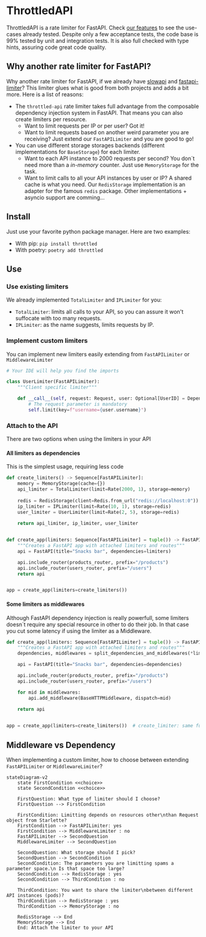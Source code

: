 # ThrottledAPI

ThrottledAPI is a rate limiter for FastAPI. 
Check [our features](tests/acceptance/features/fastapi_limiter.feature) to see the use-cases already tested.
Despite only a few acceptance tests, the code base is 99% tested by unit and integration tests. It is also full checked with 
type hints, assuring code great code quality.

## Why another rate limiter for FastAPI?

Why another rate limiter for FastAPI, if we already have 
[slowapi](https://github.com/laurentS/slowapi) and 
[fastapi-limiter](https://github.com/long2ice/fastapi-limiter)? This limiter glues what is good from both projects and 
adds a bit more. Here is a list of reasons:

- The `throttled-api` rate limiter takes full advantage from the composable dependency injection system in FastAPI. 
That means you can also create limiters per resource.
    - Want to limit requests per IP or per user? Got it! 
    - Want to limit requests based on another weird parameter you are receiving? Just extend our `FastAPILimiter` and you
are good to go!
- You can use different storage storages backends (different implementations for `BaseStorage`) for each limiter.
    - Want to each API instance to 2000 requests per second? You don´t need more than a *in-memory* counter.
Just use `MemoryStorage` for the task.
    - Want to limit calls to all your API instances by user or IP? A shared cache is what you need. 
Our `RedisStorage` implementation is an adapter for the famous `redis` package. Other implementations + asyncio support are comming...

## Install

Just use your favorite python package manager. Here are two examples:

- With pip: `pip install throttled`
- With poetry: `poetry add throttled`

## Use

### Use existing limiters

We already implemented `TotalLimiter` and `IPLimiter` for you:

- `TotalLimiter`: limits all calls to your API, so you can assure it won't suffocate with too many requests.
- `IPLimiter`: as the name suggests, limits requests by IP.

### Implement custom limiters

You can implement new limiters easily extending from `FastAPILimiter` or `MiddlewareLimiter`
```python
# Your IDE will help you find the imports

class UserLimiter(FastAPILimiter):
    """Client specific limiter"""

    def __call__(self, request: Request, user: Optional[UserID] = Depends(get_current_user)):
        # The request parameter is mandatory
        self.limit(key=f"username={user.username}")
```

### Attach to the API

There are two options when using the limiters in your API

#### All limiters as dependencies

This is the simplest usage, requiring less code
```python
def create_limiters() -> Sequence[FastAPILimiter]:
    memory = MemoryStorage(cache={})
    api_limiter = TotalLimiter(limit=Rate(2000, 1), storage=memory)
    
    redis = RedisStorage(client=Redis.from_url("redis://localhost:0"))
    ip_limiter = IPLimiter(limit=Rate(10, 1), storage=redis)
    user_limiter = UserLimiter(limit=Rate(2, 5), storage=redis)
    
    return api_limiter, ip_limiter, user_limiter


def create_app(limiters: Sequence[FastAPILimiter] = tuple()) -> FastAPI:
    """Creates a FastAPI app with attached limiters and routes"""
    api = FastAPI(title="Snacks bar", dependencies=limiters)

    api.include_router(products_router, prefix="/products")
    api.include_router(users_router, prefix="/users")
    return api


app = create_app(limiters=create_limiters())
```

#### Some limiters as middlewares

Although FastAPI dependency injection is really powerfull, some limiters doesn´t require any special resource in 
other to do their job. In that case you cut some latency if using the limiter as a Middleware. 
```python
def create_app(limiters: Sequence[FastAPILimiter] = tuple()) -> FastAPI:
    """Creates a FastAPI app with attached limiters and routes"""
    dependencies, middlewares = split_dependencies_and_middlewares(*limiters)

    api = FastAPI(title="Snacks bar", dependencies=dependencies)

    api.include_router(products_router, prefix="/products")
    api.include_router(users_router, prefix="/users")

    for mid in middlewares:
        api.add_middleware(BaseHTTPMiddleware, dispatch=mid)
        
    return api


app = create_app(limiters=create_limiters())  # create_limiter: same function above
```

## Middleware vs Dependency

When implementing a custom limiter, how to choose between extending `FastAPILimiter` or `MiddlewareLimiter`?

```mermaid
stateDiagram-v2
    state FirstCondition <<choice>>
    state SecondCondition <<choice>>
    
    FirstQuestion: What type of limiter should I choose?
    FirstQuestion --> FirstCondition
    
    FirstCondition: Limitting depends on resources other\nthan Request object from Starlette?
    FirstCondition --> FastAPILimiter: yes
    FirstCondition --> MiddlewareLimiter : no
    FastAPILimiter --> SecondQuestion
    MiddlewareLimiter --> SecondQuestion
    
    SecondQuestion: What storage should I pick?
    SecondQuestion --> SecondCondition
    SecondCondition: The parameters you are limitting spams a parameter space.\n Is that space too large?
    SecondCondition --> RedisStorage : yes
    SecondCondition --> ThirdCondition : no
    
    ThirdCondition: You want to share the limiter\nbetween different API instances (pods)?
    ThirdCondition --> RedisStorage : yes
    ThirdCondition --> MemoryStorage : no
    
    RedisStorage --> End
    MemoryStorage --> End
    End: Attach the limiter to your API     
```
